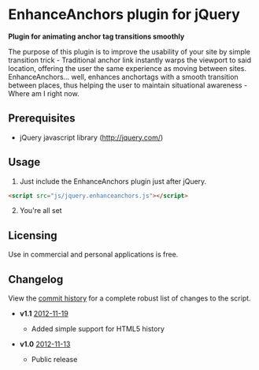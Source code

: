 EnhanceAnchors plugin for jQuery
========

**Plugin for animating anchor tag transitions smoothly**

The purpose of this plugin is to improve the usability of your site by simple transition trick - Traditional anchor link instantly warps the viewport
to said location, offering the user the same experience as moving between sites. EnhanceAnchors... well, enhances anchortags with a smooth transition
between places, thus helping the user to maintain situational awareness - Where am I right now.


## Prerequisites

* jQuery javascript library (http://jquery.com/)



## Usage

1. Just include the EnhanceAnchors plugin just after jQuery.
```html 
<script src="js/jquery.enhanceanchors.js"></script>
```

2. You're all set



## Licensing

Use in commercial and personal applications is free.



## Changelog

View the [commit history](https://github.com/zonear/jquery.enhanceanchors/commits/master) for a complete robust list of changes to the script.

+ **v1.1**
  [2012-11-19](https://github.com/zonear/jquery.enhanceanchors/commit/e8dcd50be928b56b071b8856c65e9c2cd5e5d0d5#jquery.enhanceanchors.js)
  - Added simple support for HTML5 history
 
+ **v1.0**
  [2012-11-13](https://github.com/zonear/jquery.enhanceanchors/commit/e8dcd50be928b56b071b8856c65e9c2cd5e5d0d5#jquery.enhanceanchors.js)
  - Public release